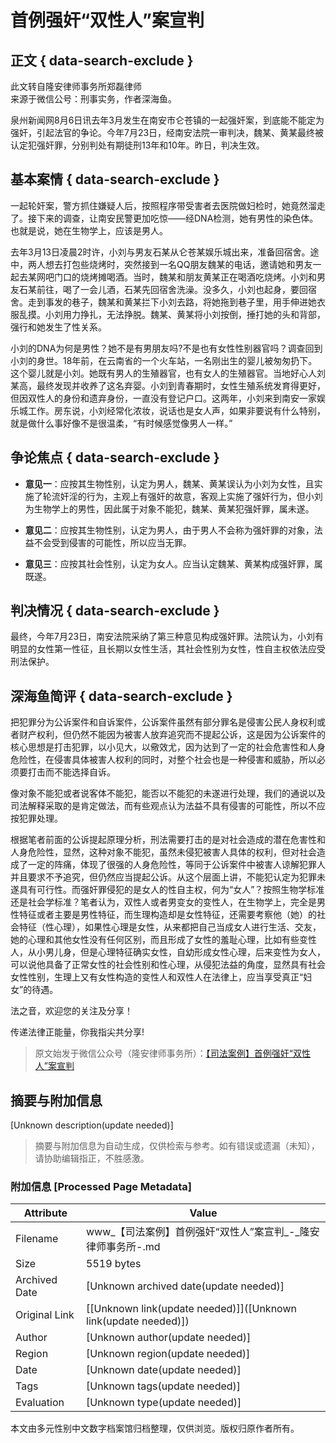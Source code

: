 # 首例强奸“双性人”案宣判

## 正文 { data-search-exclude }


此文转自隆安律师事务所郑磊律师  
来源于微信公号：刑事实务，作者深海鱼。  

泉州新闻网8月6日讯去年3月发生在南安市仑苍镇的一起强奸案，到底能不能定为强奸，引起法官的争论。今年7月23日，经南安法院一审判决，魏某、黄某最终被认定犯强奸罪，分别判处有期徒刑13年和10年。昨日，判决生效。

## 基本案情 { data-search-exclude }

一起轮奸案，警方抓住嫌疑人后，按照程序带受害者去医院做妇检时，她竟然溜走了。接下来的调查，让南安民警更加吃惊——经DNA检测，她有男性的染色体。也就是说，她在生物学上，应该是男人。

去年3月13日凌晨2时许，小刘与男友石某从仑苍某娱乐城出来，准备回宿舍。途中，两人想去打包些烧烤时，突然接到一名QQ朋友魏某的电话，邀请她和男友一起去某网吧门口的烧烤摊喝酒。当时，魏某和朋友黄某正在喝酒吃烧烤。小刘和男友石某前往，喝了一会儿酒，石某先回宿舍洗澡。没多久，小刘也起身，要回宿舍。走到事发的巷子，魏某和黄某拦下小刘去路，将她拖到巷子里，用手伸进她衣服乱摸。小刘用力挣扎，无法挣脱。魏某、黄某将小刘按倒，捶打她的头和背部，强行和她发生了性关系。

小刘的DNA为何是男性？她不是有男朋友吗?不是也有女性性别器官吗？调查回到小刘的身世。18年前，在云南省的一个火车站，一名刚出生的婴儿被匆匆扔下。这个婴儿就是小刘。她既有男人的生殖器官，也有女人的生殖器官。当地好心人刘某高，最终发现并收养了这名弃婴。小刘到青春期时，女性生殖系统发育得更好，但因双性人的身份和遗弃身份，一直没有登记户口。这两年，小刘来到南安一家娱乐城工作。房东说，小刘经常化浓妆，说话也是女人声，如果非要说有什么特别，就是做什么事好像不是很温柔，“有时候感觉像男人一样。”

## 争论焦点 { data-search-exclude }

- **意见一**：应按其生物性别，认定为男人，魏某、黄某误认为小刘为女性，且实施了轮流奸淫的行为，主观上有强奸的故意，客观上实施了强奸行为，但小刘为生物学上的男性，因此属于对象不能犯，魏某、黄某犯强奸罪，属未遂。

- **意见二**：应按其生物性别，认定为男人，由于男人不会称为强奸罪的对象，法益不会受到侵害的可能性，所以应当无罪。

- **意见三**：应按其社会性别，认定为女人。应当认定魏某、黄某构成强奸罪，属既遂。

## 判决情况 { data-search-exclude }

最终，今年7月23日，南安法院采纳了第三种意见构成强奸罪。法院认为，小刘有明显的女性第一性征，且长期以女性生活，其社会性别为女性，性自主权依法应受刑法保护。

## 深海鱼简评 { data-search-exclude }

把犯罪分为公诉案件和自诉案件，公诉案件虽然有部分罪名是侵害公民人身权利或者财产权利，但仍然不能因为被害人放弃追究而不提起公诉，这是因为公诉案件的核心思想是打击犯罪，以小见大，以儆效尤，因为达到了一定的社会危害性和人身危险性，在侵害具体被害人权利的同时，对整个社会也是一种侵害和威胁，所以必须要打击而不能选择自诉。

像对象不能犯或者说客体不能犯，能否以不能犯的未遂进行处理，我们的通说以及司法解释采取的是肯定做法，而有些观点认为法益不具有侵害的可能性，所以不应按犯罪处理。

根据笔者前面的公诉提起原理分析，刑法需要打击的是对社会造成的潜在危害性和人身危险性，显然，这种对象不能犯，虽然未侵犯被害人具体的权利，但对社会造成了一定的阵痛，体现了很强的人身危险性，等同于公诉案件中被害人谅解犯罪人并且要求不予追究，但仍然应当提起公诉。从这个层面上讲，不能犯认定为犯罪未遂具有可行性。而强奸罪侵犯的是女人的性自主权，何为“女人”？按照生物学标准还是社会学标准？笔者认为，双性人或者男变女的变性人，在生物学上，完全是男性特征或者主要是男性特征，而生理构造却是女性特征，还需要考察他（她）的社会特征（性心理），如果性心理是女性，从来都把自己当成女人进行生活、交友，她的心理和其他女性没有任何区别，而且形成了女性的羞耻心理，比如有些变性人，从小男儿身，但是心理特征确实女性，自幼形成女性心理，后来变性为女人，可以说他具备了正常女性的社会性别和性心理，从侵犯法益的角度，显然具有社会女性性别，生理上又有女性构造的变性人和双性人在法律上，应当享受真正“妇女”的待遇。

法之音，欢迎您的关注及分享！

传递法律正能量，你我指尖共分享!

> 原文始发于微信公众号（隆安律师事务所）：[【司法案例】首例强奸“双性人”案宣判](http://mp.weixin.qq.com/s?__biz=MzUyNTkxNTg4MQ==&mid=2247488005&idx=2&sn=b3abfc69b13e85e4d007d8f3c9db320c&chksm=fa179183cd601895accd91c08c6fd29a57942ea76c43a19bbd2411dbabb9f77034bf2307f4a9&scene=27#wechat_redirect)
<!-- tcd_original_link https://www.longanlaw.com/legals/6359.html/ -->


## 摘要与附加信息

<!-- tcd_abstract -->
[Unknown description(update needed)]
<!-- tcd_abstract_end -->

> 摘要与附加信息为自动生成，仅供检索与参考。如有错误或遗漏（未知），请协助编辑指正，不胜感激。

### 附加信息 [Processed Page Metadata]

| Attribute       | Value                                  |
|-----------------|----------------------------------------|
| Filename        | www_【司法案例】首例强奸“双性人”案宣判_-_隆安律师事务所-.md                             |
| Size            | 5519 bytes                           |
| Archived Date   | [Unknown archived date(update needed)]                             |
| Original Link   | [[Unknown link(update needed)]]([Unknown link(update needed)])                       |
| Author          | [Unknown author(update needed)]                               |
| Region          | [Unknown region(update needed)]                               |
| Date            | [Unknown date(update needed)]                                 |
| Tags            | [Unknown tags(update needed)]                                 |
| Evaluation            | [Unknown type(update needed)]                                 |
<!-- tcd_table_end -->

本文由多元性别中文数字档案馆归档整理，仅供浏览。版权归原作者所有。
